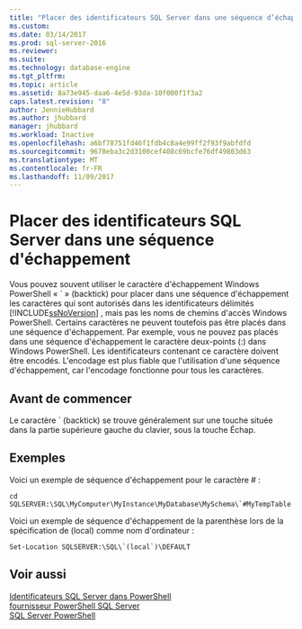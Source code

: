 ```yaml
---
title: "Placer des identificateurs SQL Server dans une séquence d’échappement | Microsoft Docs"
ms.custom: 
ms.date: 03/14/2017
ms.prod: sql-server-2016
ms.reviewer: 
ms.suite: 
ms.technology: database-engine
ms.tgt_pltfrm: 
ms.topic: article
ms.assetid: 8a73e945-daa6-4e5d-93da-10f000f1f3a2
caps.latest.revision: "8"
author: JennieHubbard
ms.author: jhubbard
manager: jhubbard
ms.workload: Inactive
ms.openlocfilehash: a6bf78751fd46f1fdb4c8a4e99ff2f93f9abfdfd
ms.sourcegitcommit: 9678eba3c2d3100cef408c69bcfe76df49803d63
ms.translationtype: MT
ms.contentlocale: fr-FR
ms.lasthandoff: 11/09/2017
---
```

# <a name="escape-sql-server-identifiers"></a>Placer des identificateurs SQL Server dans une séquence d'échappement
  Vous pouvez souvent utiliser le caractère d'échappement Windows PowerShell « ` » (backtick) pour placer dans une séquence d'échappement les caractères qui sont autorisés dans les identificateurs délimités [!INCLUDE[ssNoVersion](../../includes/ssnoversion-md.md)] , mais pas les noms de chemins d'accès Windows PowerShell. Certains caractères ne peuvent toutefois pas être placés dans une séquence d'échappement. Par exemple, vous ne pouvez pas placés dans une séquence d'échappement le caractère deux-points (:) dans Windows PowerShell. Les identificateurs contenant ce caractère doivent être encodés. L'encodage est plus fiable que l'utilisation d'une séquence d'échappement, car l'encodage fonctionne pour tous les caractères.  
  
## <a name="before-you-begin"></a>Avant de commencer  
 Le caractère ` (backtick) se trouve généralement sur une touche située dans la partie supérieure gauche du clavier, sous la touche Échap.  
  
## <a name="examples"></a>Exemples  
 Voici un exemple de séquence d'échappement pour le caractère # :  
  
```  
cd SQLSERVER:\SQL\MyComputer\MyInstance\MyDatabase\MySchema\`#MyTempTable  
```  
  
 Voici un exemple de séquence d'échappement de la parenthèse lors de la spécification de (local) comme nom d'ordinateur :  
  
```  
Set-Location SQLSERVER:\SQL\`(local`)\DEFAULT  
```  
  
## <a name="see-also"></a>Voir aussi  
 [Identificateurs SQL Server dans PowerShell](../../relational-databases/scripting/sql-server-identifiers-in-powershell.md)   
 [fournisseur PowerShell SQL Server](../../relational-databases/scripting/sql-server-powershell-provider.md)   
 [SQL Server PowerShell](../../relational-databases/scripting/sql-server-powershell.md)  
  
  
